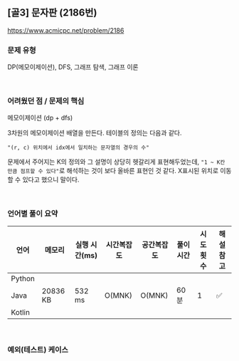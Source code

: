 ## [골3] 문자판 (2186번)

https://www.acmicpc.net/problem/2186

### 문제 유형

DP(메모이제이션), DFS, 그래프 탐색, 그래프 이론

<br>

### 어려웠던 점 / 문제의 핵심

메모이제이션 (dp + dfs)

3차원의 메모이제이션 배열을 만든다. 테이블의 정의는 다음과 같다. 

`"(r, c) 위치에서 idx에서 일치하는 문자열의 경우의 수"`

문제에서 주어지는 K의 정의와 그 설명이 상당히 헷갈리게 표현해두었는데, `"1 ~ K칸 만큼 점프할 수 있다"`로 해석하는 것이 보다 올바른 표현인 것 같다. X표시된 위치로 이동할 수 있다고 했으니 말이다.

<br>

### 언어별 풀이 요약

| 언어   | 메모리   | 실행 시간(ms) | 시간복잡도 | 공간복잡도 | 풀이 시간 | 시도 횟수 | 해설 참고          |
| ------ | -------- | ------------- | ---------- | ---------- | --------- | --------- | ------------------ |
| Python |          |               |            |            |           |           |                    |
| Java   | 20836 KB | 532 ms        | O(MNK)     | O(MNK)     | 60분      | 1         | :white_check_mark: |
| Kotlin |          |               |            |            |           |           |                    |

<br>

### 예외(테스트) 케이스

```
```

